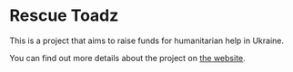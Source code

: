 # Rescue Toadz

This is a project that aims to raise funds for humanitarian help in Ukraine.

You can find out more details about the project on [the website](https://rescuetoadz.xyz/).
